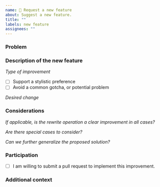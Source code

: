 ```yaml
---
name: 🚀 Request a new feature
about: Suggest a new feature.
title: ""
labels: new feature
assignees: ""
---
```


### Problem

<!-- Describe the context of the problem that you're facing, and which you'd
like to be solved through Error Prone Support. -->

### Description of the new feature

_Type of improvement_
- [ ] Support a stylistic preference
- [ ] Avoid a common gotcha, or potential problem

_Desired change_

<!--
  Provide a clear and concise description of the desired change.

  If possible, provide a simple and minimal example using this:

    I would like to rewrite the following code:
    ```java
    // XXX: Write the code to match here.
    ```

    to:
    ```java
    // XXX: Write the desired code here.
    ```
-->

### Considerations

<!-- Are there other things to consider? Consider the following questions: -->

*If applicable, is the rewrite operation a clear improvement in all cases?*

*Are there special cases to consider?*

*Can we further generalize the proposed solution?*

### Participation

- [ ] I am willing to submit a pull request to implement this improvement.

### Additional context

<!-- Provide any other context about the request here. -->
